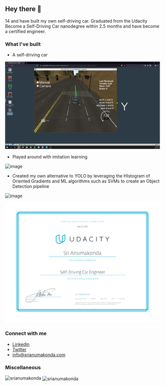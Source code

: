 ## Hey there 👋

14 and have built my own self-driving car. Graduated from the Udacity Become a Self-Driving Car nanodegree within 2.5 months and have become a certified engineer.

### What I've built
- A self-driving car

![image](self-drive.gif)

- Played around with imitation learning


![image](beclone.gif)

- Created my own alternative to YOLO by leveraging the HIstogram of Oriented Gradients and ML algorithms such as SVMs to create an Object Detection pipeline


![image](objdet.gif)

![image](sd.jpg)

### Connect with me
- <a href="https://www.linkedin.com/in/srianumakonda/">Linkedin</a>
- <a href="https://twitter.com/srianumakonda">Twitter</a>
- info@srianumakonda.com

### Miscellaneous

<p><img align="left" src="https://github-readme-stats.vercel.app/api/top-langs?username=srianumakonda&show_icons=true&locale=en&layout=compact" alt="srianumakonda" /></p>

<p>&nbsp;<img align="center" src="https://github-readme-stats.vercel.app/api?username=srianumakonda&show_icons=true&locale=en" alt="srianumakonda" /></p>
